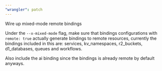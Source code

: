 ```yaml
---
"wrangler": patch
---
```


Wire up mixed-mode remote bindings

Under the `--x-mixed-mode` flag, make sure that bindings configurations with `remote: true` actually generate bindings to remote resources, currently the bindings included in this are: services, kv_namespaces, r2_buckets, d1_databases, queues and workflows.

Also include the ai binding since the bindings is already remote by default anyways.
